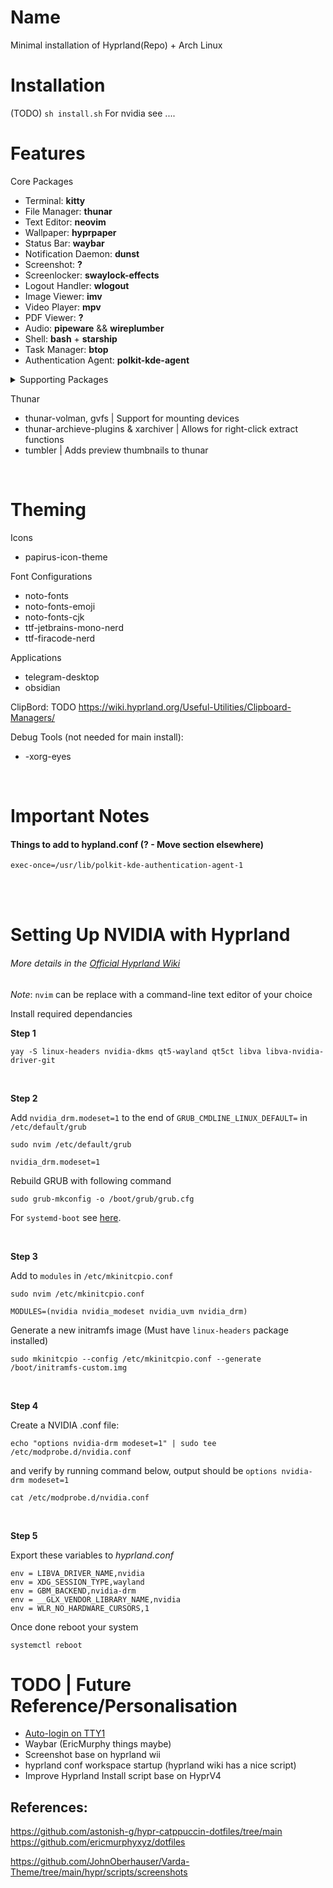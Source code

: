 # Name
Minimal installation of Hyprland(Repo) + Arch Linux

# Installation
(TODO)
`sh install.sh`
For nvidia see ....

# Features
Core Packages
- Terminal: **kitty**
- File Manager: **thunar**
- Text Editor: **neovim**
- Wallpaper: **hyprpaper**
- Status Bar: **waybar**
- Notification Daemon: **dunst**
- Screenshot: **?**
- Screenlocker: **swaylock-effects**
- Logout Handler: **wlogout**
- Image Viewer: **imv**
- Video Player: **mpv**
- PDF Viewer: **?**
- Audio: **pipeware** && **wireplumber**
- Shell: **bash** + **starship**
- Task Manager: **btop**
- Authentication Agent: **polkit-kde-agent**


<details>
<summary>
    Supporting Packages
</summary>

- git
- yay
- qt5-wayland
- qt6-wayland
- qt5ct
- qt6ct 
- xdg-desktop-portal-hyprland
- xdg-desktop-portal-gtk (Reccomended for `file picker` in Hyprland Wiki)
- bluetooth packages (? - required more testing)
- wl-clipboard : Enable *neovim* system compatible clipboard
- htop : Process Manager
- xdg-user-dirs : File manager support for common directories
- udiskie (? double check if needed for mounting)
- nwg-look-bin
- kvantum
- hyprpicker-git

</details>

Thunar
- thunar-volman, gvfs | Support for mounting devices
- thunar-archieve-plugins & xarchiver | Allows for right-click extract functions
- tumbler | Adds preview thumbnails to thunar
<br/>


# Theming

Icons
- papirus-icon-theme

Font Configurations
- noto-fonts
- noto-fonts-emoji
- noto-fonts-cjk
- ttf-jetbrains-mono-nerd
- ttf-firacode-nerd

Applications
- telegram-desktop
- obsidian

ClipBord:
TODO https://wiki.hyprland.org/Useful-Utilities/Clipboard-Managers/

Debug Tools (not needed for main install):
- -xorg-eyes 


<br/>


# Important Notes
#### Things to add to hypland.conf (? - Move section elsewhere)
```
exec-once=/usr/lib/polkit-kde-authentication-agent-1
```


<br/><br/>

# Setting Up NVIDIA with Hyprland
###### More details in the [Official Hyprland Wiki](https://wiki.hyprland.org/Nvidia/)
*Note*: `nvim` can be replace with a command-line text editor of your choice

Install required dependancies

**Step 1**

```
yay -S linux-headers nvidia-dkms qt5-wayland qt5ct libva libva-nvidia-driver-git
```
<br/>

**Step 2**

Add `nvidia_drm.modeset=1` to the end of `GRUB_CMDLINE_LINUX_DEFAULT=` in `/etc/default/grub`

```
sudo nvim /etc/default/grub
```
```
nvidia_drm.modeset=1
```

Rebuild GRUB with following command
```
sudo grub-mkconfig -o /boot/grub/grub.cfg
```
For `systemd-boot` see [here](http://wiki.hyprland.org/Nvidia/#how-to-get-hyprland-to-possibly-work-on-nvidia).

<br/>

**Step 3**

Add to `modules` in `/etc/mkinitcpio.conf`

```
sudo nvim /etc/mkinitcpio.conf
```
```
MODULES=(nvidia nvidia_modeset nvidia_uvm nvidia_drm)
```

Generate a new initramfs image (Must have `linux-headers` package installed)

```
sudo mkinitcpio --config /etc/mkinitcpio.conf --generate /boot/initramfs-custom.img
```
<br/>

**Step 4**

Create a NVIDIA .conf file:
```
echo "options nvidia-drm modeset=1" | sudo tee /etc/modprobe.d/nvidia.conf
```

and verify by running command below, output should be `options nvidia-drm modeset=1`
```
cat /etc/modprobe.d/nvidia.conf
```
<br/>

**Step 5**

Export these variables to *hyprland.conf*

```
env = LIBVA_DRIVER_NAME,nvidia
env = XDG_SESSION_TYPE,wayland
env = GBM_BACKEND,nvidia-drm
env = __GLX_VENDOR_LIBRARY_NAME,nvidia
env = WLR_NO_HARDWARE_CURSORS,1
```


Once done reboot your system
```
systemctl reboot
```


# TODO | Future Reference/Personalisation
- [Auto-login on TTY1](https://wiki.archlinux.org/title/Getty#Automatic_login_to_virtual_console)
- Waybar (EricMurphy things maybe)
- Screenshot base on hyprland wii
- hyprland conf workspace startup (hyprland wiki has a nice script)
- Improve Hyprland Install script base on HyprV4


[comment]: <> (This is a comment, it will not be included)
[comment]: <> (in  the output file unless you use it in)
[comment]: <> (a reference style link.)
<!-- your comment -->
[//]: <> (This is also a comment.)
[//]: # (This may be the most platform independent comment)
## References:
https://github.com/astonish-g/hypr-catppuccin-dotfiles/tree/main
https://github.com/ericmurphyxyz/dotfiles

https://github.com/JohnOberhauser/Varda-Theme/tree/main/hypr/scripts/screenshots
